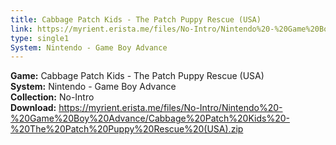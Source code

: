 ```yaml
---
title: Cabbage Patch Kids - The Patch Puppy Rescue (USA)
link: https://myrient.erista.me/files/No-Intro/Nintendo%20-%20Game%20Boy%20Advance/Cabbage%20Patch%20Kids%20-%20The%20Patch%20Puppy%20Rescue%20(USA).zip
type: single1
System: Nintendo - Game Boy Advance
---
```

<b>Game:</b> Cabbage Patch Kids - The Patch Puppy Rescue (USA)<br>
<b>System:</b> Nintendo - Game Boy Advance<br>
<b>Collection:</b> No-Intro<br>
<b>Download:</b> https://myrient.erista.me/files/No-Intro/Nintendo%20-%20Game%20Boy%20Advance/Cabbage%20Patch%20Kids%20-%20The%20Patch%20Puppy%20Rescue%20(USA).zip